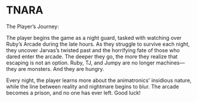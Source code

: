 # TNARA

The Player’s Journey:

The player begins the game as a night guard, tasked with watching over Ruby’s Arcade during the late hours. As they struggle to survive each night, they uncover Jarvas’s twisted past and the horrifying fate of those who dared enter the arcade. The deeper they go, the more they realize that escaping is not an option. Ruby, TJ, and Jumpy are no longer machines—they are monsters. And they are hungry.

Every night, the player learns more about the animatronics' insidious nature, while the line between reality and nightmare begins to blur. The arcade becomes a prison, and no one has ever left. Good luck!

